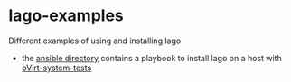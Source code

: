 # lago-examples
Different examples of using and installing lago

- the [ansible directory](./ansible) contains a playbook to install lago on a host with [oVirt-system-tests](https://gerrit.ovirt.org/p/ovirt-system-tests) 

